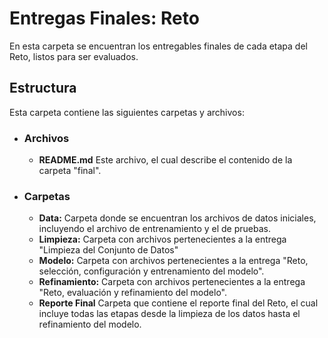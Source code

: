 # Entregas Finales: Reto

En esta carpeta se encuentran los entregables finales de cada etapa del Reto, listos para ser evaluados.

## Estructura
Esta carpeta contiene las siguientes carpetas y archivos:

* ### **Archivos**
  * **README.md** Este archivo, el cual describe el contenido de la carpeta "final".
* ### **Carpetas**
  * **Data:** Carpeta donde se encuentran los archivos de datos iniciales, incluyendo el archivo de entrenamiento y el de pruebas.
  * **Limpieza:** Carpeta con archivos pertenecientes a la entrega "Limpieza del Conjunto de Datos"
  * **Modelo:** Carpeta con archivos pertenecientes a la entrega "Reto, selección, configuración y entrenamiento del modelo".
  * **Refinamiento:** Carpeta con archivos pertenecientes a la entrega "Reto, evaluación y refinamiento del modelo".
  * **Reporte Final** Carpeta que contiene el reporte final del Reto, el cual incluye todas las etapas desde la limpieza de los datos hasta el refinamiento del modelo.



